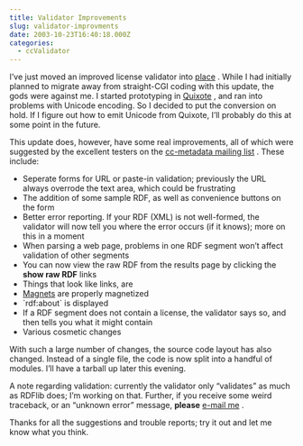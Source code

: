 ```yaml
---
title: Validator Improvements
slug: validator-improvments
date: 2003-10-23T16:40:18.000Z
categories:
  - ccValidator
---
```

I’ve just moved an improved license validator into [place][1]  . While I had initially planned to migrate away from straight-CGI coding with this update, the gods were against me. I started prototyping in [Quixote][2]  , and ran into problems with Unicode encoding. So I decided to put the conversion on hold. If I figure out how to emit Unicode from Quixote, I’ll probably do this at some point in the future.

This update does, however, have some real improvements, all of which were suggested by the excellent testers on the [cc-metadata mailing list][3] . These include:

<ul class="simple">
  <li>
    Seperate forms for URL or paste-in validation; previously the URL always overrode the text area, which could be frustrating
  </li>
  <li>
    The addition of some sample RDF, as well as convenience buttons on the form
  </li>
  <li>
    Better error reporting. If your RDF (XML) is not well-formed, the validator will now tell you where the error occurs (if it knows); more on this in a moment
  </li>
  <li>
    When parsing a web page, problems in one RDF segment won’t affect validation of other segments
  </li>
  <li>
    You can now view the raw RDF from the results page by clicking the <strong>show raw RDF</strong> links
  </li>
  <li>
    Things that look like links, are
  </li>
  <li>
    <a class="reference external" href="http://magnet-uri.sourceforge.net">Magnets</a> are properly magnetized
  </li>
  <li>
    `rdf:about` is displayed
  </li>
  <li>
    If a RDF segment does not contain a license, the validator says so, and then tells you what it might contain
  </li>
  <li>
    Various cosmetic changes
  </li>
</ul>

With such a large number of changes, the source code layout has also changed. Instead of a single file, the code is now split into a handful of modules. I’ll have a tarball up later this evening.

A note regarding validation: currently the validator only “validates” as much as RDFlib does; I’m working on that. Further, if you receive some weird traceback, or an “unknown error” message, **please** [e-mail me][4] .

Thanks for all the suggestions and trouble reports; try it out and let me know what you think.

 [1]: http://www.yergler.net/projects/ccvalidator
 [2]: http://www.quixote.ca
 [3]: http://lists.ibiblio.org/mailman/listinfo/cc-metadata
 [4]: mailto:nathan@yergler.net
